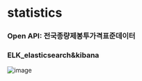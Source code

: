 # statistics
### Open API: 전국종량제봉투가격표준데이터
### ELK_elasticsearch&kibana 
![image](https://user-images.githubusercontent.com/44864717/162863511-dd7979c4-02cc-4a03-b0af-8c11e29b1b3c.png)
